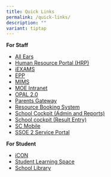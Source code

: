```yaml
---
title: Quick Links
permalink: /quick-links/
description: ""
variant: tiptap
---
```

**For Staff**

*   [All Ears](https://forms.moe.edu.sg/)
*   [Human Resource Portal (HRP)](https://www.hrp.gov.sg/hrp/#/)
*   [iEXAMS](https://iexams.seab.gov.sg/)
*   [EPP](https://myexamduty.seab.gov.sg/auth/login)
*   [MIMS](http://portal.mims.moe.gov.sg/)
*   [MOE Intranet](http://intranet.moe.gov.sg/)
*   [OPAL 2.0](https://idm.opal2.moe.edu.sg/)
*   [Parents Gateway](https://pg.moe.edu.sg/)
*   [Resource Booking System](https://rbs.avero-tech.com/)
*   [School Cockpit (Admin and Reports)](https://schoolcockpit.moe.gov.sg/)
*   [School cockpit (Result Entry)](https://schoolcockpit.moe.gov.sg/academic)
*   [SC Mobile](https://scmobile.moe.edu.sg/login)
*   [SSOE 2 Service Portal](https://ssoe2.moe.edu.sg/sp)

**For Student**
*   [iCON](https://workspace.google.com/dashboard)
*   [Student Learning Space](https://vle.learning.moe.edu.sg/)
*   [School Library](https://schoolibrary.moe.edu.sg/kentridgesec)